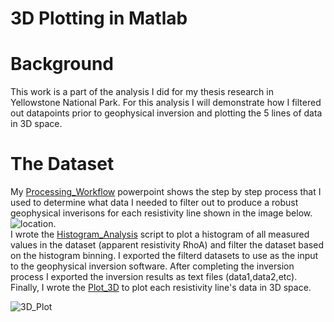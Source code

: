 # 3D Plotting in Matlab

# Background
This work is a part of the analysis I did for my thesis research in Yellowstone National Park. For this analysis I will demonstrate how I filtered out datapoints prior to geophysical inversion and plotting the 5 lines of data in 3D space. 

# The Dataset
My [Processing_Workflow](https://github.com/nsmeltz/Portfolio/blob/c6286de401d14d99a8e43b349c75fa2fa365d7a1/3D_Plotting_Matlab/Processing_Workflow.pptx) powerpoint shows the step by step process that I used to determine what data I needed to filter out to produce a robust geophysical inverisons for each resistivity line shown in the image below.
![location](https://github.com/nsmeltz/Portfolio/blob/12554d19984b1631f0af69767d5d669b5e7e2359/3D_Plotting_Matlab/Images/GE_lines.jpg).                              
I wrote the [Histogram_Analysis](https://github.com/nsmeltz/Portfolio/blob/5d112a6feae2a677e499fa393df0d06c5cee5071/3D_Plotting_Matlab/Histogram_Analysis.m) script to plot a histogram of all measured values in the dataset (apparent resistivity RhoA) and filter the dataset based on the histogram binning. I exported the filterd datasets to use as the input to the geophysical inversion software. After completing the inversion process I exported the inversion results as text files (data1,data2,etc). Finally, I wrote the [Plot_3D](https://github.com/nsmeltz/Portfolio/blob/b673fa2bb33fbfb285dd71ec9c3d548f5b0105e2/3D_Plotting_Matlab/Plot_3D.m) to plot each resistivity line's data in 3D space.

![3D_Plot](https://github.com/nsmeltz/Portfolio/blob/b673fa2bb33fbfb285dd71ec9c3d548f5b0105e2/3D_Plotting_Matlab/Images/3D_plot.png)
